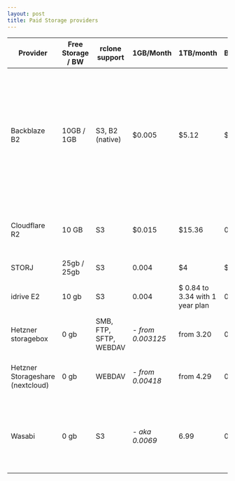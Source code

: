 ```yaml
---
layout: post
title: Paid Storage providers
---
```



| Provider                                            | Free Storage / BW | rclone support | 1GB/Month | 1TB/month | DL Bandwith GB | Extra/Notes |
| --------------------------------------------------- | ----------------- | -------------- | --------- | --------- | ----------- | ----------- |
| Backblaze B2                                        | 10GB  / 1GB            | S3, B2 (native)|  $0.005  | $5.12  |   $0.01  |   Class “B” transactions - $0.004 per 10,000 with 2,500 free per day. “C” transactions - $0.004 per 1,000 with 2,500 free per day. , Free BW via [BW Allience](https://www.backblaze.com/b2/integrations.html)   |
| Cloudflare R2                                       | 10 GB              | S3             | $0.015 |  $15.36  |   0.00 | Class A 1,000,000 / month, B 10,000,000 / month [source](https://www.cloudflare.com/products/r2/)|
| STORJ                                               | 25gb / 25gb       | S3             | 0.004  | $4  |  $0.007    |             |
| idrive E2                                           | 10 gb             | S3             | 0.004   |  $ 0.84 to 3.34 with 1 year plan  |  0.00      |  They have 1 year plan you can prepay  |
| Hetzner storagebox                                  | 0 gb              | SMB, FTP, SFTP, WEBDAV | - *from 0.003125*   |  from  3.20  |  0.00     |  monthly only, connection limit  |
| Hetzner Storageshare (nextcloud)                    | 0 gb              | WEBDAV         | - *from 0.00418*  |  from  4.29  |  0.00      |  Can prepay up to a year, connection limit  |
| Wasabi | 0 gb | S3 | - *aka 0.0069* | 6.99 | 0.00 | Fair usage free egress, minimum storage duration policy (90 days) [source](https://wasabi.com/paygo-pricing-faq/)








<script src='{{ '/public/js/tablesort.js' | absolute_url }}'></script>
